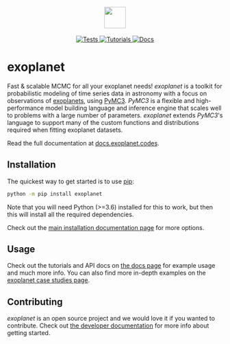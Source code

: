 <p align="center">
  <img width="50" src="https://raw.githubusercontent.com/exoplanet-dev/exoplanet/main/docs/_static/logo.png">
  <br><br>
  <a href="https://github.com/exoplanet-dev/exoplanet/actions/workflows/tests.yml">
    <img src="https://github.com/exoplanet-dev/exoplanet/actions/workflows/tests.yml/badge.svg" alt="Tests">
  </a>
  <a href="https://github.com/exoplanet-dev/exoplanet/actions/workflows/tutorials.yml">
    <img src="https://github.com/exoplanet-dev/exoplanet/actions/workflows/tutorials.yml/badge.svg" alt="Tutorials">
  </a>
  <a href="https://docs.exoplanet.codes">
    <img src="https://readthedocs.org/projects/exoplanet/badge/?version=latest" alt="Docs">
  </a>
</p>

# exoplanet

Fast & scalable MCMC for all your exoplanet needs! _exoplanet_ is a toolkit for
probabilistic modeling of time series data in astronomy with a focus on
observations of [exoplanets](https://en.wikipedia.org/wiki/Exoplanet), using
[PyMC3](https://docs.pymc.io). _PyMC3_ is a flexible and high-performance model
building language and inference engine that scales well to problems with a large
number of parameters. _exoplanet_ extends _PyMC3_'s language to support many of
the custom functions and distributions required when fitting exoplanet datasets.

Read the full documentation at [docs.exoplanet.codes](https://docs.exoplanet.codes).

## Installation

The quickest way to get started is to use [pip](https://pip.pypa.io):

```bash
python -m pip install exoplanet
```

Note that you will need Python (>=3.6) installed for this to work, but then this
will install all the required dependencies.

Check out the [main installation documentation
page](https://docs.exoplanet.codes/en/latest/user/install/) for more options.

## Usage

Check out the tutorials and API docs on [the docs
page](https://docs.exoplanet.codes) for example usage and much more info. You
can also find more in-depth examples on the [exoplanet case studies
page](https://gallery.exoplanet.codes).

## Contributing

_exoplanet_ is an open source project and we would love it if you wanted to
contribute. Check out [the developer
documentation](https://docs.exoplanet.codes/en/latest/user/dev/) for more info
about getting started.
